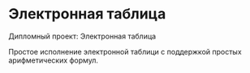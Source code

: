 # Электронная таблица
Дипломный проект: Электронная таблица

Простое исполнение электронной таблици с поддержкой простых арифметических формул.
